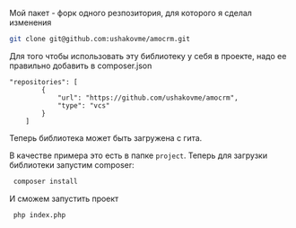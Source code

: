 Мой пакет - форк одного резпозитория, для которого я сделал изменения
```bash
git clone git@github.com:ushakovme/amocrm.git
```

Для того чтобы использовать эту библиотеку у себя в проекте, надо ее правильно добавить в composer.json

```
"repositories": [
        {
            "url": "https://github.com/ushakovme/amocrm",
            "type": "vcs"
        }
    ]
```

Теперь библиотека может быть загружена с гита. 

В качестве примера это есть в папке ``project``. Теперь для загрузки библиотеки запустим composer:
```bash
 composer install
```

И сможем запустить проект
```bash
 php index.php
```
